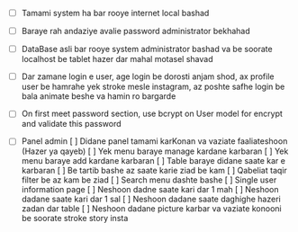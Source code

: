 - [ ] Tamami system ha bar rooye internet local bashad
- [ ] Baraye rah andaziye avalie password administrator bekhahad
- [ ] DataBase asli bar rooye system administrator bashad va be soorate localhost be tablet hazer dar mahal motasel shavad

- [ ] Dar zamane login e user, age login be dorosti anjam shod, ax profile user be hamrahe yek stroke mesle instagram, az poshte safhe login be bala animate beshe va hamin ro bargarde

- [ ] On first meet password section, use bcrypt on User model for encrypt and validate this password

- [ ] Panel admin
    [ ] Didane panel tamami karKonan va vaziate faaliateshoon (Hazer ya qayeb)
    [ ] Yek menu baraye manage kardane karbaran
    [ ] Yek menu baraye add kardane karbaran
    [ ] Table baraye didane saate kar e karbaran
      [ ] Be tartib bashe az saate karie ziad be kam
        [ ] Qabeliat taqir filter be az kam be ziad
      [ ] Search menu dashte bashe
    [ ] Single user information page
      [ ] Neshoon dadne saate kari dar 1 mah
      [ ] Neshoon dadane saate kari dar 1 sal
      [ ] Neshoon dadane saate daghighe hazeri zadan dar table
      [ ] Neshoon dadane picture karbar va vaziate konooni be soorate stroke story insta
      
